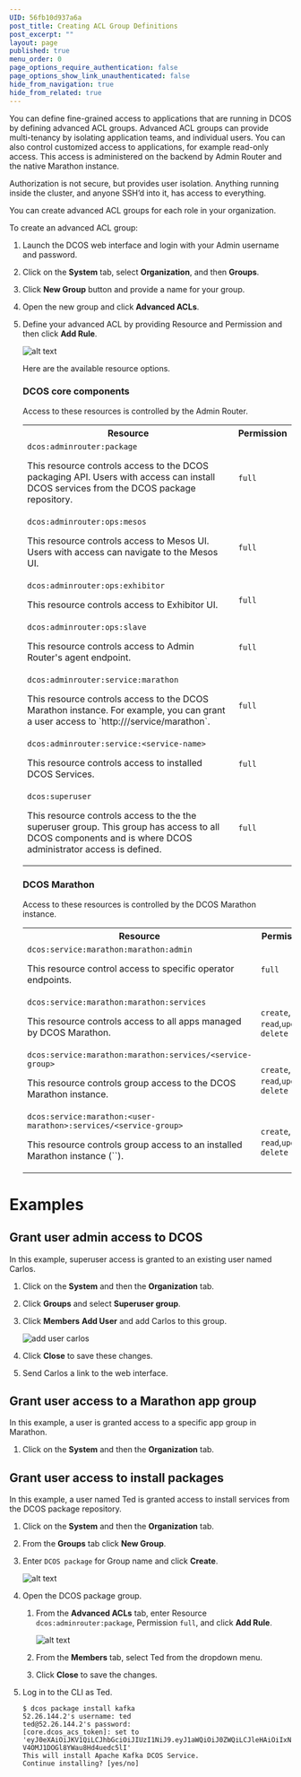 ```yaml
---
UID: 56fb10d937a6a
post_title: Creating ACL Group Definitions
post_excerpt: ""
layout: page
published: true
menu_order: 0
page_options_require_authentication: false
page_options_show_link_unauthenticated: false
hide_from_navigation: true
hide_from_related: true
---
```

You can define fine-grained access to applications that are running in DCOS by defining advanced ACL groups. Advanced ACL groups can provide multi-tenancy by isolating application teams, and individual users. You can also control customized access to applications, for example read-only access. This access is administered on the backend by Admin Router and the native Marathon instance.

Authorization is not secure, but provides user isolation. Anything running inside the cluster, and anyone SSH’d into it, has access to everything.
    

You can create advanced ACL groups for each role in your organization. 

To create an advanced ACL group:

1.  Launch the DCOS web interface and login with your Admin username and password.

2.  Click on the **System** tab, select **Organization**, and then **Groups**.

3.  Click **New Group** button and provide a name for your group.

4.  Open the new group and click **Advanced ACLs**.

5.  Define your advanced ACL by providing Resource and Permission and then click **Add Rule**.

    ![alt text](/assets/images/auth-enable-advanced-acl.gif)
    
    Here are the available resource options.
    
    ### DCOS core components
    Access to these resources is controlled by the Admin Router.
    
    <p>
    <table class="table">
      <tr>
        <th>Resource</th>
        <th>Permission</th>
      </tr>
      <tr>
        <td><code>dcos:adminrouter:package</code><p>This resource controls access to the DCOS packaging API. Users with access can install DCOS services from the DCOS package repository.</p></td>
        <td><code>full</code></td>
      </tr>
      <tr>
        <td><code>dcos:adminrouter:ops:mesos</code><p>This resource controls access to Mesos UI. Users with access can navigate to the Mesos UI.</p></td>
        <td><code>full</code></td>
      </tr>
      <tr>
        <td><code>dcos:adminrouter:ops:exhibitor</code><p>This resource controls access to Exhibitor UI.</p></td>
        <td><code>full</code></td>
      </tr>
      <tr>
        <td><code>dcos:adminrouter:ops:slave</code><p>This resource controls access to Admin Router's agent endpoint.</p></td>
        <td><code>full</code></td>
      </tr>
      <tr>
        <td><code>dcos:adminrouter:service:marathon</code><p>This resource controls access to the DCOS Marathon instance. For example, you can grant a user access to `http://<public-master-IP>/service/marathon`.</p></td>
        <td><code>full</code></td>
      </tr>
      <tr>
        <td><code>dcos:adminrouter:service:&lt;service-name&gt;</code><p>This resource controls access to installed DCOS Services.</p></td>
        <td><code>full</code></td>
      </tr>
      <tr>
      <td><code>dcos:superuser</code><p>This resource controls access to the the superuser group. This group has access to all DCOS components and is where DCOS administrator access is defined.</p></td>
      <td><code>full</code></td>
    </tr>
      <tr>
      </tr>
    </table>
    </p>
    <!-- For 1.9 *   `dcos:acs` - resources defined by the access control service. -->

    ### DCOS Marathon 
    Access to these resources is controlled by the DCOS Marathon instance.
    <p>
    <table class="table">
      <tr>
        <th>Resource</th>
        <th>Permission</th>
      </tr>
              <tr>
              <td><code>dcos:service:marathon:marathon:admin</code><p>This resource control access to specific operator endpoints. <!-- What are these endpoints? --></p></td>
              <td><code>full</code></td>
            </tr>
      <tr>
        <td><code>dcos:service:marathon:marathon:services</code><p>This resource controls access to all apps managed by DCOS Marathon.</p></td>
        <td><code>create</code>, <code>read</code>,<code>update</code>, <code>delete</code></td>
      </tr>         
      <tr>
        <td><code>dcos:service:marathon:marathon:services/&lt;service-group&gt;</code><p>This resource controls group access to the DCOS Marathon instance.</p></td>
        <td><code>create</code>, <code>read</code>,<code>update</code>, <code>delete</code></td>
      </tr>
      <tr>
        <td><code>dcos:service:marathon:&lt;user-marathon&gt;:services/&lt;service-group&gt;</code><p>This resource controls group access to an installed Marathon instance (`<user-marathon>`).</p></td>
        <td><code>create</code>, <code>read</code>,<code>update</code>, <code>delete</code></td>
      </tr>
    </table>
    </p>
            


# Examples 

## Grant user admin access to DCOS
In this example, superuser access is granted to an existing user named Carlos.

1.  Click on the **System** and then the **Organization** tab. 

1.  Click **Groups** and select **Superuser group**.

1.  Click **Members** **Add User** and add Carlos to this group.

    ![add user carlos](/assets/images/auth-enable-ex-superuser.gif)
    
1.  Click **Close** to save these changes.

1.  Send Carlos a link to the web interface.

## Grant user access to a Marathon app group
In this example, a user is granted access to a specific app group in Marathon.

1.  Click on the **System** and then the **Organization** tab.


## Grant user access to install packages
In this example, a user named Ted is granted access to install services from the DCOS package repository.

1.  Click on the **System** and then the **Organization** tab. 

1.  From the **Groups** tab click **New Group**. 

1.  Enter `DCOS package` for Group name and click **Create**.

    ![alt text](/assets/images/auth-enable-ex-package-user.gif)
    
1.  Open the DCOS package group. 

    1.  From the **Advanced ACLs** tab, enter Resource `dcos:adminrouter:package`, Permission `full`, and click **Add Rule**.

        ![alt text](/assets/images/auth-enable-ex-package-user2.gif)
            
    1.  From the **Members** tab, select Ted from the dropdown menu.
    
    1.  Click **Close** to save the changes.
    
1.  Log in to the CLI as Ted.

        $ dcos package install kafka
        52.26.144.2's username: ted
        ted@52.26.144.2's password: 
        [core.dcos_acs_token]: set to 'eyJ0eXAiOiJKV1QiLCJhbGciOiJIUzI1NiJ9.eyJ1aWQiOiJ0ZWQiLCJleHAiOiIxNDYwNDE1NjY0In0.IGk3OOPCpoEUTnaY-V4OMJ1DOGl8YWau8Hd4uedc5lI'
        This will install Apache Kafka DCOS Service.
        Continue installing? [yes/no]


 [1]: https://www.ietf.org/rfc/rfc3986.txt